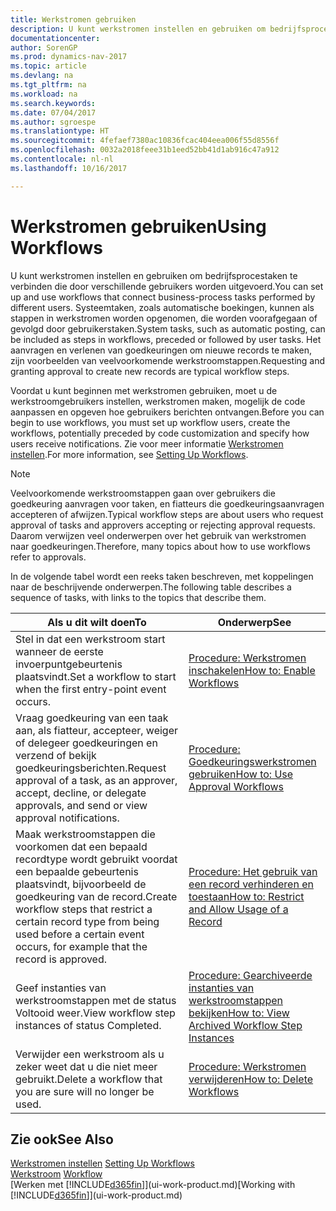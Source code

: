 ```yaml
---
title: Werkstromen gebruiken
description: U kunt werkstromen instellen en gebruiken om bedrijfsprocestaken te verbinden die door verschillende gebruikers worden uitgevoerd. Systeemtaken, zoals automatische boekingen, kunnen als stappen in werkstromen worden opgenomen, die worden voorafgegaan of gevolgd door gebruikerstaken. Het aanvragen en verlenen van goedkeuringen om nieuwe records te maken, zijn voorbeelden van veelvoorkomende werkstroomstappen.
documentationcenter: 
author: SorenGP
ms.prod: dynamics-nav-2017
ms.topic: article
ms.devlang: na
ms.tgt_pltfrm: na
ms.workload: na
ms.search.keywords: 
ms.date: 07/04/2017
ms.author: sgroespe
ms.translationtype: HT
ms.sourcegitcommit: 4fefaef7380ac10836fcac404eea006f55d8556f
ms.openlocfilehash: 0032a2018feee31b1eed52bb41d1ab916c47a912
ms.contentlocale: nl-nl
ms.lasthandoff: 10/16/2017

---
```

# <a name="using-workflows"></a><span data-ttu-id="4d5f5-105">Werkstromen gebruiken</span><span class="sxs-lookup"><span data-stu-id="4d5f5-105">Using Workflows</span></span>
<span data-ttu-id="4d5f5-106">U kunt werkstromen instellen en gebruiken om bedrijfsprocestaken te verbinden die door verschillende gebruikers worden uitgevoerd.</span><span class="sxs-lookup"><span data-stu-id="4d5f5-106">You can set up and use workflows that connect business-process tasks performed by different users.</span></span> <span data-ttu-id="4d5f5-107">Systeemtaken, zoals automatische boekingen, kunnen als stappen in werkstromen worden opgenomen, die worden voorafgegaan of gevolgd door gebruikerstaken.</span><span class="sxs-lookup"><span data-stu-id="4d5f5-107">System tasks, such as automatic posting, can be included as steps in workflows, preceded or followed by user tasks.</span></span> <span data-ttu-id="4d5f5-108">Het aanvragen en verlenen van goedkeuringen om nieuwe records te maken, zijn voorbeelden van veelvoorkomende werkstroomstappen.</span><span class="sxs-lookup"><span data-stu-id="4d5f5-108">Requesting and granting approval to create new records are typical workflow steps.</span></span>  

 <span data-ttu-id="4d5f5-109">Voordat u kunt beginnen met werkstromen gebruiken, moet u de werkstroomgebruikers instellen, werkstromen maken, mogelijk de code aanpassen en opgeven hoe gebruikers berichten ontvangen.</span><span class="sxs-lookup"><span data-stu-id="4d5f5-109">Before you can begin to use workflows, you must set up workflow users, create the workflows, potentially preceded by code customization and specify how users receive notifications.</span></span> <span data-ttu-id="4d5f5-110">Zie voor meer informatie [Werkstromen instellen](across-set-up-workflows.md).</span><span class="sxs-lookup"><span data-stu-id="4d5f5-110">For more information, see [Setting Up Workflows](across-set-up-workflows.md).</span></span>  

> [!NOTE]  
>  <span data-ttu-id="4d5f5-111">Veelvoorkomende werkstroomstappen gaan over gebruikers die goedkeuring aanvragen voor taken, en fiatteurs die goedkeuringsaanvragen accepteren of afwijzen.</span><span class="sxs-lookup"><span data-stu-id="4d5f5-111">Typical workflow steps are about users who request approval of tasks and approvers accepting or rejecting approval requests.</span></span> <span data-ttu-id="4d5f5-112">Daarom verwijzen veel onderwerpen over het gebruik van werkstromen naar goedkeuringen.</span><span class="sxs-lookup"><span data-stu-id="4d5f5-112">Therefore, many topics about how to use workflows refer to approvals.</span></span>  

 <span data-ttu-id="4d5f5-113">In de volgende tabel wordt een reeks taken beschreven, met koppelingen naar de beschrijvende onderwerpen.</span><span class="sxs-lookup"><span data-stu-id="4d5f5-113">The following table describes a sequence of tasks, with links to the topics that describe them.</span></span>  

|<span data-ttu-id="4d5f5-114">**Als u dit wilt doen**</span><span class="sxs-lookup"><span data-stu-id="4d5f5-114">**To**</span></span>|<span data-ttu-id="4d5f5-115">**Onderwerp**</span><span class="sxs-lookup"><span data-stu-id="4d5f5-115">**See**</span></span>|  
|------------|-------------|  
|<span data-ttu-id="4d5f5-116">Stel in dat een werkstroom start wanneer de eerste invoerpuntgebeurtenis plaatsvindt.</span><span class="sxs-lookup"><span data-stu-id="4d5f5-116">Set a workflow to start when the first entry-point event occurs.</span></span>|[<span data-ttu-id="4d5f5-117">Procedure: Werkstromen inschakelen</span><span class="sxs-lookup"><span data-stu-id="4d5f5-117">How to: Enable Workflows</span></span>](across-how-to-enable-workflows.md)|  
|<span data-ttu-id="4d5f5-118">Vraag goedkeuring van een taak aan, als fiatteur, accepteer, weiger of delegeer goedkeuringen en verzend of bekijk goedkeuringsberichten.</span><span class="sxs-lookup"><span data-stu-id="4d5f5-118">Request approval of a task, as an approver, accept, decline, or delegate approvals, and send or view approval notifications.</span></span>|[<span data-ttu-id="4d5f5-119">Procedure: Goedkeuringswerkstromen gebruiken</span><span class="sxs-lookup"><span data-stu-id="4d5f5-119">How to: Use Approval Workflows</span></span>](across-how-use-approval-workflows.md)|  
|<span data-ttu-id="4d5f5-120">Maak werkstroomstappen die voorkomen dat een bepaald recordtype wordt gebruikt voordat een bepaalde gebeurtenis plaatsvindt, bijvoorbeeld de goedkeuring van de record.</span><span class="sxs-lookup"><span data-stu-id="4d5f5-120">Create workflow steps that restrict a certain record type from being used before a certain event occurs, for example that the record is approved.</span></span>|[<span data-ttu-id="4d5f5-121">Procedure: Het gebruik van een record verhinderen en toestaan</span><span class="sxs-lookup"><span data-stu-id="4d5f5-121">How to: Restrict and Allow Usage of a Record</span></span>](across-how-to-restrict-and-allow-usage-of-a-record.md)|  
|<span data-ttu-id="4d5f5-122">Geef instanties van werkstroomstappen met de status Voltooid weer.</span><span class="sxs-lookup"><span data-stu-id="4d5f5-122">View workflow step instances of status Completed.</span></span>|[<span data-ttu-id="4d5f5-123">Procedure: Gearchiveerde instanties van werkstroomstappen bekijken</span><span class="sxs-lookup"><span data-stu-id="4d5f5-123">How to: View Archived Workflow Step Instances</span></span>](across-how-to-view-archived-workflow-step-instances.md)|  
|<span data-ttu-id="4d5f5-124">Verwijder een werkstroom als u zeker weet dat u die niet meer gebruikt.</span><span class="sxs-lookup"><span data-stu-id="4d5f5-124">Delete a workflow that you are sure will no longer be used.</span></span>|[<span data-ttu-id="4d5f5-125">Procedure: Werkstromen verwijderen</span><span class="sxs-lookup"><span data-stu-id="4d5f5-125">How to: Delete Workflows</span></span>](across-how-to-delete-workflows.md)|  

## <a name="see-also"></a><span data-ttu-id="4d5f5-126">Zie ook</span><span class="sxs-lookup"><span data-stu-id="4d5f5-126">See Also</span></span>  
<span data-ttu-id="4d5f5-127">[Werkstromen instellen](across-set-up-workflows.md) </span><span class="sxs-lookup"><span data-stu-id="4d5f5-127">[Setting Up Workflows](across-set-up-workflows.md) </span></span>  
<span data-ttu-id="4d5f5-128">[Werkstroom](across-workflow.md) </span><span class="sxs-lookup"><span data-stu-id="4d5f5-128">[Workflow](across-workflow.md) </span></span>  
<span data-ttu-id="4d5f5-129">[Werken met [!INCLUDE[d365fin](includes/d365fin_md.md)]](ui-work-product.md)</span><span class="sxs-lookup"><span data-stu-id="4d5f5-129">[Working with [!INCLUDE[d365fin](includes/d365fin_md.md)]](ui-work-product.md)</span></span>


